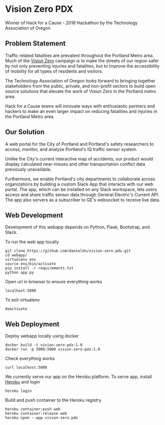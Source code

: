 # Vision Zero PDX

Winner of Hack for a Cause - 2018 Hackathon by the Technology Association of Oregon

## Problem Statement

Traffic related fatalities are prevalent throughout the Portland Metro area.  Much of the [Vision Zero](https://www.portlandoregon.gov/transportation/40390) campaign is to make the streets of our region safer by not only preventing injuries and fatalities, but to improve the accessibility of mobility for all types of residents and visitors.

The Technology Association of Oregon looks forward to bringing together stakeholders from the public, private, and non-profit sectors to build open source solutions that elevate the work of Vision Zero in the Portland metro area.

Hack for a Cause teams will innovate ways with enthusiastic partners and hackers to make an even larger impact on reducing fatalities and injuries in the Portland Metro area.  

## Our Solution

A web portal for the City of Portland and Portland's safety researchers to access, monitor, and analyze Portland's IQ traffic sensor system.

Unlike the City's current interactive map of accidents, our product would display calculated near-misses and other transportation conflict data previously unavailable.

Furthermore, we enable Portland's city departments to collaborate across organizations by building a custom Slack App that interacts with our web portal. The app, which can be installed on any Slack workspace, lets users access and share traffic sensor data through General Electric's Current API. The app also servers as a subscriber to GE's websocket to receive live data.



## Web Development
Development of this webapp depends on Python, Flask, Bootstrap, and Slack.

To run the web app locally
```
git clone https://github.com/danieldn/vision-zero-pdx.git
cd webapp/
virtualenv env
source env/bin/activate
pip install -r requirements.txt
python app.py
```
Open url in browser to ensure everything works
```
localhost:5000
```
To exit virtualenv
```
deactivate
```

## Web Deployment

Deploy webapp locally using docker
```
docker build -t vision-zero-pdx:1.0
docker run -p 5000:5000 vision-zero-pdx:1.0
```
Check everything works
```
curl localhost:5000
```
We currently serve our app on the Heroku platform. To serve app, install [Heroku](https://devcenter.heroku.com/articles/heroku-cli) and login
```
heroku login
```
Build and push container to the Heroku registry
```
heroku container:push web
heroku container:release web
heroku open --app vision-zero-pdx
```
